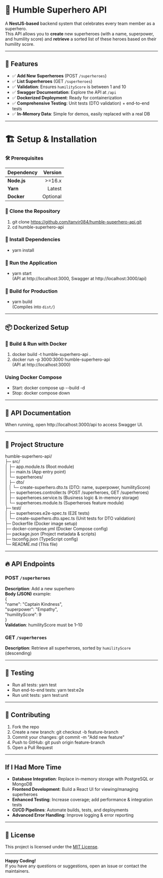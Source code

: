 # 🚀 Humble Superhero API

A **NestJS-based** backend system that celebrates every team member as a superhero.  
This API allows you to **create** new superheroes (with a name, superpower, and humility score) and **retrieve** a sorted list of these heroes based on their humility score.

---

## 🎯 Features

- ✅ **Add New Superheroes** (POST `/superheroes`)
- ✅ **List Superheroes** (GET `/superheroes`)
- ✅ **Validation**: Ensures `humilityScore` is between 1 and 10
- ✅ **Swagger Documentation**: Explore the API at `/api`
- ✅ **Dockerized Deployment**: Ready for containerization
- ✅ **Comprehensive Testing**: Unit tests (DTO validation) + end-to-end tests
- ✅ **In-Memory Data**: Simple for demos, easily replaced with a real DB

---

# 🏗️ Setup & Installation

### 🛠️ Prerequisites

| Dependency  | Version |
|-------------|--------:|
| **Node.js** | >=16.x  |
| **Yarn**    | Latest  |
| **Docker**  | Optional|

### 🔹 Clone the Repository

1. git clone https://github.com/tanvir084/humble-superhero-api.git
2. cd humble-superhero-api

### 🔹 Install Dependencies

- yarn install

### 🔹 Run the Application

- yarn start  
  (API at http://localhost:3000, Swagger at http://localhost:3000/api)

### 🔹 Build for Production

- yarn build  
  (Compiles into `dist/`)

---

## 📦 Dockerized Setup

### 🚀 Build & Run with Docker

1. docker build -t humble-superhero-api .
2. docker run -p 3000:3000 humble-superhero-api  
   (API at http://localhost:3000)

### Using Docker Compose

- Start: docker compose up --build -d  
- Stop: docker compose down

---

## 📖 API Documentation

When running, open http://localhost:3000/api to access Swagger UI.

---

## 📂 Project Structure

humble-superhero-api/  
 ├─ src/  
 │   ├─ app.module.ts               (Root module)  
 │   ├─ main.ts                     (App entry point)  
 │   └─ superheroes/  
 │       ├─ dto/  
 │       │   └─ create-superhero.dto.ts  (DTO: name, superpower, humilityScore)  
 │       ├─ superheroes.controller.ts    (POST /superheroes, GET /superheroes)  
 │       ├─ superheroes.service.ts       (Business logic & in-memory storage)  
 │       └─ superheroes.module.ts        (Superheroes feature module)  
 ├─ test/  
 │   ├─ superheroes.e2e-spec.ts     (E2E tests)  
 │   └─ create-superhero.dto.spec.ts (Unit tests for DTO validation)  
 ├─ Dockerfile                      (Docker image setup)  
 ├─ docker-compose.yml              (Docker Compose config)  
 ├─ package.json                    (Project metadata & scripts)  
 ├─ tsconfig.json                   (TypeScript config)  
 └─ README.md                       (This file)

---

## 🔥 API Endpoints

### POST `/superheroes`
**Description**: Add a new superhero  
**Body (JSON)** example:  
{  
  "name": "Captain Kindness",  
  "superpower": "Empathy",  
  "humilityScore": 9  
}  
**Validation**: humilityScore must be 1–10

### GET `/superheroes`
**Description**: Retrieve all superheroes, sorted by `humilityScore` (descending)

---

## 🧪 Testing

- Run all tests: yarn test  
- Run end-to-end tests: yarn test:e2e  
- Run unit tests: yarn test:unit

---

## 🤝 Contributing

1. Fork the repo  
2. Create a new branch: git checkout -b feature-branch  
3. Commit your changes: git commit -m "Add new feature"  
4. Push to GitHub: git push origin feature-branch  
5. Open a Pull Request

---

## If I Had More Time

- **Database Integration**: Replace in-memory storage with PostgreSQL or MongoDB  
- **Frontend Development**: Build a React UI for viewing/managing superheroes  
- **Enhanced Testing**: Increase coverage; add performance & integration tests  
- **CI/CD Pipelines**: Automate builds, tests, and deployments  
- **Advanced Error Handling**: Improve logging & error reporting

---

## 📜 License

This project is licensed under the [MIT License](LICENSE).

---

**Happy Coding!**  
If you have any questions or suggestions, open an issue or contact the maintainers.
